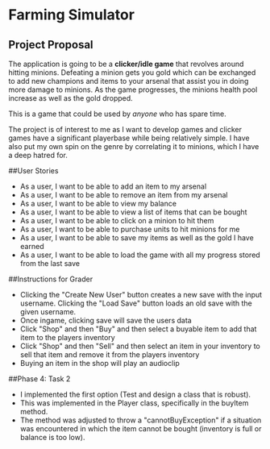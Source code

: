 # Farming Simulator

## Project Proposal

The application is going to be a **clicker/idle game** that revolves around hitting minions. Defeating a minion gets you
gold which can be exchanged to add new champions and items to your arsenal that assist you in doing more damage to minions. 
As the game progresses, the minions health pool increase as well as the gold dropped. 

This is a game that could be used by *anyone* who has spare time.

The project is of interest to me as I want to develop games and clicker games have a significant playerbase while being relatively simple. 
I have also put my own spin on the genre by correlating it to minions, which I have a deep hatred for.


##User Stories
- As a user, I want to be able to add an item to my arsenal
- As a user, I want to be able to remove an item from my arsenal
- As a user, I want to be able to view my balance
- As a user, I want to be able to view a list of items that can be bought
- As a user, I want to be able to click on a minion to hit them
- As a user, I want to be able to purchase units to hit minions for me
- As a user, I want to be able to save my items as well as the gold I have earned
- As a user, I want to be able to load the game with all my progress stored from the last save

##Instructions for Grader
- Clicking the "Create New User" button creates a new save with the input username. Clicking the "Load Save"
button loads an old save with the given username.
- Once ingame, clicking save will save the users data
- Click "Shop" and then "Buy" and then select a buyable item to add that item to the players inventory
- Click "Shop" and then "Sell" and then select an item in your inventory to sell that item and remove it from the players inventory
- Buying an item in the shop will play an audioclip 

##Phase 4: Task 2
- I implemented the first option (Test and design a class that is robust).
- This was implemented in the Player class, specifically in the buyItem method. 
- The method was adjusted to throw a "cannotBuyException" if a situation was encountered
  in which the item cannot be bought (inventory is full or balance is too low).



